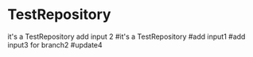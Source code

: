 # TestRepository

it's a TestRepository
add input 2
#it's a TestRepository
#add input1
#add input3 for branch2
#update4
